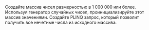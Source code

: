 Создайте массив чисел размерностью в 1 000 000 или более. Используя генератор случайных чисел, проинициализируйте этот массив значениями. Создайте PLINQ запрос, который позволит получить все нечетные числа из исходного массива.  
